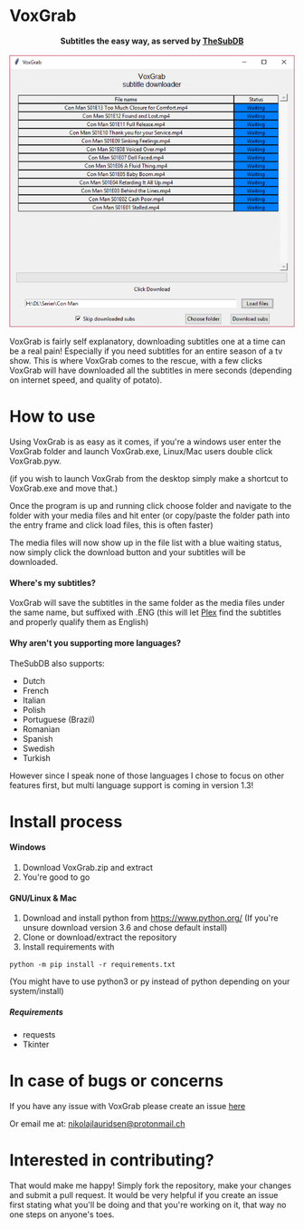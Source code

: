 # VoxGrab

<p align="center">
  <b>Subtitles the easy way, as served by <a href="http://thesubdb.com/">TheSubDB</a></b><br>
  <br>
  <img src="screenshot.png">
</p>

VoxGrab is fairly self explanatory, downloading subtitles one at a time can be a real pain! 
 Especially if you need subtitles for an entire season of a tv show. 
 This is where VoxGrab comes to the rescue, with a few clicks VoxGrab will have downloaded 
 all the subtitles in mere seconds (depending on internet speed, and quality of potato). 

# How to use
Using VoxGrab is as easy as it comes, if you're a windows user enter the VoxGrab folder and 
launch VoxGrab.exe, Linux/Mac users double click VoxGrab.pyw.

(if you wish to launch VoxGrab from the desktop simply make a shortcut to VoxGrab.exe and move that.) 

Once the program is up and running click choose folder and navigate to the folder with your 
media files and hit enter (or copy/paste the folder path into the entry frame and click load files, this is often faster)

The media files will now show up in the file list with a blue waiting status, 
now simply click the download button and your subtitles will be downloaded.

#### Where's my subtitles?
VoxGrab will save the subtitles in the same folder as the media files under the same name, 
but suffixed with .ENG (this will let [Plex](https://www.plex.tv/) find the subtitles and properly qualify them as English)

#### Why aren't you supporting more languages?
TheSubDB also supports:
* Dutch
* French
* Italian
* Polish
* Portuguese (Brazil)
* Romanian
* Spanish
* Swedish
* Turkish

However since I speak none of those languages I chose to focus on other features first, 
but multi language support is coming in version 1.3!

# Install process
#### Windows
1. Download VoxGrab.zip and extract
2. You're good to go

#### GNU/Linux & Mac
1. Download and install python from https://www.python.org/ (If you're unsure download version 3.6 and chose default install)
2. Clone or download/extract the repository
3. Install requirements with 
```
python -m pip install -r requirements.txt
```
(You might have to use python3 or py instead of python depending on your system/install)

##### Requirements
* requests
* Tkinter

# In case of bugs or concerns
If you have any issue with VoxGrab please create an issue [here](https://github.com/nikolajlauridsen/VoxGrab/issues)

Or email me at: nikolajlauridsen@protonmail.ch

# Interested in contributing?
That would make me happy! Simply fork the repository, make your changes and submit a pull request.
It would be very helpful if you create an issue first stating what you'll be doing and 
that you're working on it, that way no one steps on anyone's toes.
